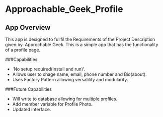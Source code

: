 # Approachable_Geek_Profile

## App Overview
This app is designed to fullfil the Requirements of the Project Description given by. Approchable Geek. This is a simple app that has the functionality of a profile page.

###Capabilities

* 'No setup required(Install and run)'.
* Allows user to chage name, email, phone number and Bio(about).
* Uses Factory Pattern allowing versatility and modularity.

###Future Capabilities

* Will write to database allowing for multiple profiles.
* Add member variable for Profile Photo.
* Updated interface.


